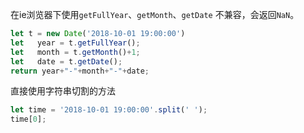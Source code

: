 在ie浏览器下使用`getFullYear`、`getMonth`、`getDate`  不兼容，会返回`NaN`。

```js
let t = new Date('2018-10-01 19:00:00')
let   year = t.getFullYear();
let   month = t.getMonth()+1;
let   date = t.getDate();
return year+"-"+month+"-"+date;
```

直接使用字符串切割的方法

```js
let time = '2018-10-01 19:00:00'.split(' ');
time[0];
```

